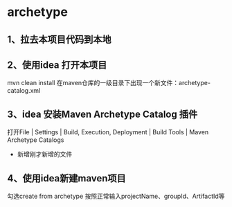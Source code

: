# archetype

## 1、拉去本项目代码到本地
## 2、使用idea 打开本项目
mvn clean install
在maven仓库的一级目录下出现一个新文件：archetype-catalog.xml
## 3、idea 安装Maven Archetype Catalog 插件
打开File | Settings | Build, Execution, Deployment | Build Tools | Maven Archetype Catalogs
+ 新增刚才新增的文件
## 4、使用idea新建maven项目
勾选create from archetype
按照正常输入projectName、groupId、ArtifactId等
